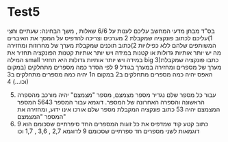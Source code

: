 # Test5
בס"ד
מבחן מדעי המחשב
עליכם לענות על 6/6 שאלות , משך הבחינה: שעתיים וחצי
1)עליכם לכתוב פונקציה שמקבלת 2 מערכים וצריכה להדפיס על המסך את האיברים המשותפים שלהם ללא כפילויות
2)כתוב תוכנים שמקבלת מערך של מחרוזות ומחזירה מה יש יותר אותיות גדולות או קטנות 
במידה ויש יותר אותיות קטנות הפונקציה תחזיר את המילה small 
במידה ויש יותר אותיות גדולות היא תחזיר big
3)כתבו פונקציה שמקבלת מערך של מספרים ומחזירה במערך בגודל 9 לפי הסדר כמה מספרים מתחלקים (במקום האפס יהיה כמה מספרים מתחלקים ב2 במקום ה1 יהיה כמה מספרים מתחלקים ב3 וכו...)
4)  

5) עבור כל מספר שלם נגדיר מספר מצמצם, מספר "מצמצם" יהיה מורכב מהספרה הראשונה והספרה האחרונה של המספר. דוגמא עבור המספר 5643 המספר המצמצם יהיה 53 כתוב פונקציה המקבלת מספר שלם אורכו אינו ידוע, ומחזירה את המספר "המצמצם"
6) כתוב קטע קוד שמדפיס את כל זוגות המספרים החד סיפרתיים שסכומם הוא 9 דוגמאות לשני מספרים חד ספרתיים שסכומם 9 לדוגמא 2,7 , 3,6 , 1,7 וכו
